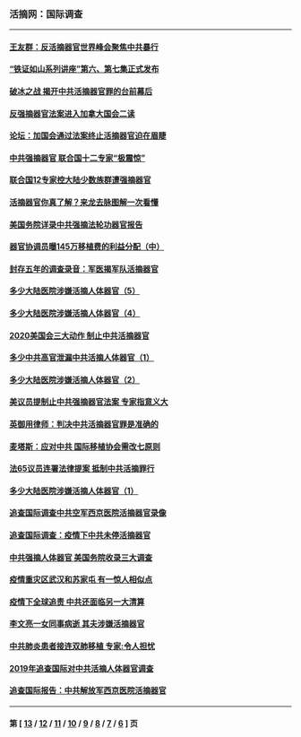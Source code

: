 ### 活摘网：国际调查
---
#### [王友群：反活摘器官世界峰会聚焦中共暴行](../../pages/nf5947/n13250738.md?01020430) 
#### [“铁证如山系列讲座”第六、第七集正式发布](../../pages/nf5947/n13106287.md?01020430) 
#### [破冰之战 揭开中共活摘器官罪的台前幕后](../../pages/nf5947/n13082457.md?01020430) 
#### [反强摘器官法案进入加拿大国会二读](../../pages/nf5947/n13033450.md?01020430) 
#### [论坛：加国会通过法案终止活摘器官迫在眉睫](../../pages/nf5947/n13029839.md?01020430) 
#### [中共强摘器官 联合国十二专家“极震惊”](../../pages/nf5947/n13024313.md?01020430) 
#### [联合国12专家控大陆少数族群遭强摘器官](../../pages/nf5947/n13023877.md?01020430) 
#### [活摘器官你真了解？来龙去脉图解一次看懂](../../pages/nf5947/n13013820.md?01020430) 
#### [美国务院详录中共强摘法轮功器官报告](../../pages/nf5947/n12944519.md?01020430) 
#### [器官协调员曝145万移植费的利益分配（中）](../../pages/nf5947/n12894547.md?01020430) 
#### [封存五年的调查录音：军医揭军队活摘器官](../../pages/nf5947/n12798692.md?01020430) 
#### [多少大陆医院涉嫌活摘人体器官（5）](../../pages/nf5947/n12768383.md?01020430) 
#### [多少大陆医院涉嫌活摘人体器官（4）](../../pages/nf5947/n12664434.md?01020430) 
#### [2020美国会三大动作 制止中共活摘器官](../../pages/nf5947/n12682004.md?01020430) 
#### [多少中共高官泄漏中共活摘人体器官（1）](../../pages/nf5947/n12671234.md?01020430) 
#### [多少大陆医院涉嫌活摘人体器官（2）](../../pages/nf5947/n12655589.md?01020430) 
#### [美议员提制止中共强摘器官法案 专家指意义大](../../pages/nf5947/n12630561.md?01020430) 
#### [英御用律师：判决中共活摘器官罪是准确的](../../pages/nf5947/n12580740.md?01020430) 
#### [麦塔斯：应对中共 国际移植协会需改七原则](../../pages/nf5947/n12514711.md?01020430) 
#### [法65议员连署法律提案 抵制中共活摘罪行](../../pages/nf5947/n12437047.md?01020430) 
#### [多少大陆医院涉嫌活摘人体器官（1）](../../pages/nf5947/n12414284.md?01020430) 
#### [追查国际调查中共空军西京医院活摘器官录像](../../pages/nf5947/n12348837.md?01020430) 
#### [追查国际调查：疫情下中共未停活摘器官](../../pages/nf5947/n12273415.md?01020430) 
#### [中共强摘人体器官 美国务院收录三大调查](../../pages/nf5947/n12181488.md?01020430) 
#### [疫情重灾区武汉和苏家屯 有一惊人相似点](../../pages/nf5947/n12150824.md?01020430) 
#### [疫情下全球追责 中共还面临另一大清算](../../pages/nf5947/n12070397.md?01020430) 
#### [李文亮一女同事病逝 其夫涉嫌活摘器官](../../pages/nf5947/n11957882.md?01020430) 
#### [中共肺炎患者接连双肺移植 专家:令人担忧](../../pages/nf5947/n11945516.md?01020430) 
#### [2019年追查国际对中共活摘人体器官调查](../../pages/nf5947/n11917733.md?01020430) 
#### [追查国际报告：中共解放军西京医院活摘器官](../../pages/nf5947/n11838359.md?01020430) 

---
#### 第 [ [13](./13.md?01020430) / [12](./12.md?01020430) / [11](./11.md?01020430) / [10](./10.md?01020430) / [9](./9.md?01020430) / [8](./8.md?01020430) / [7](./7.md?01020430) / [6](./6.md?01020430) ] 页
